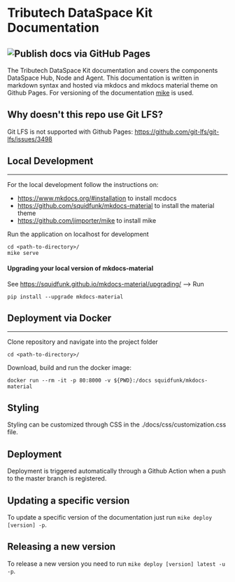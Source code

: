 # Tributech DataSpace Kit Documentation

## ![Publish docs via GitHub Pages](https://github.com/tributech-solutions/tributech-DSK-docs/workflows/Publish%20docs%20via%20GitHub%20Pages/badge.svg?branch=master)

The Tributech DataSpace Kit documentation and covers the components DataSpace Hub, Node and Agent.
This documentation is written in markdown syntax and hosted via mkdocs and mkdocs material theme
on Github Pages. For versioning of the documentation [mike](https://github.com/jimporter/mike) is used.

## Why doesn't this repo use Git LFS?

Git LFS is not supported with Github Pages: https://github.com/git-lfs/git-lfs/issues/3498

## Local Development

---

For the local development follow the instructions on:

- <https://www.mkdocs.org/#installation> to install mcdocs
- <https://github.com/squidfunk/mkdocs-material> to install the material theme
- <https://github.com/jimporter/mike> to install mike

Run the application on localhost for development

```
cd <path-to-directory>/
mike serve
```

#### Upgrading your local version of mkdocs-material

See https://squidfunk.github.io/mkdocs-material/upgrading/ --> Run

```
pip install --upgrade mkdocs-material
```

## Deployment via Docker

---

Clone repository and navigate into the project folder

```
cd <path-to-directory>/
```

Download, build and run the docker image:

```
docker run --rm -it -p 80:8000 -v ${PWD}:/docs squidfunk/mkdocs-material
```

## Styling

Styling can be customized through CSS in the ./docs/css/customization.css file.

## Deployment

Deployment is triggered automatically through a Github Action when a push to the master branch is registered.

## Updating a specific version

To update a specific version of the documentation just run ```mike deploy [version] -p```.

## Releasing a new version

To release a new version you need to run ```mike deploy [version] latest -u -p```.